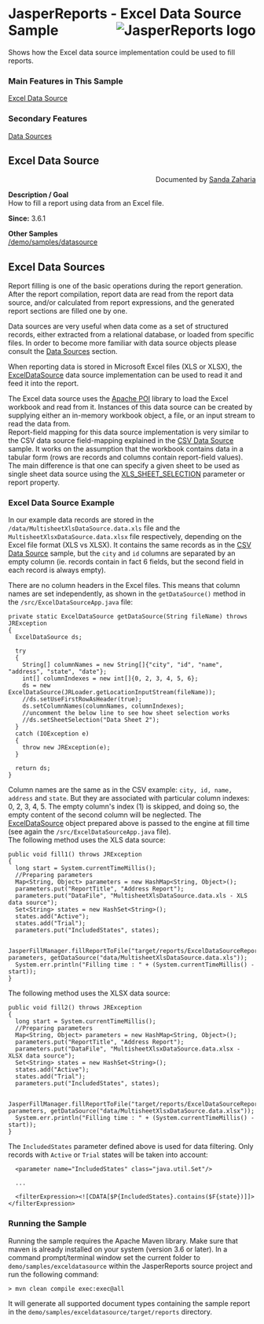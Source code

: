 
# <a name='top'>JasperReports</a> - Excel Data Source Sample <img src="https://jasperreports.sourceforge.net/resources/jasperreports.svg" alt="JasperReports logo" align="right"/>

Shows how the Excel data source implementation could be used to fill reports.

### Main Features in This Sample

[Excel Data Source](#exceldatasource)

### Secondary Features
[Data Sources](../datasource/index.html#datasources)

## <a name='exceldatasource'>Excel</a> Data Source
<div align="right">Documented by <a href='mailto:shertage@users.sourceforge.net'>Sanda Zaharia</a></div>

**Description / Goal**\
How to fill a report using data from an Excel file.

**Since:** 3.6.1

**Other Samples**\
[/demo/samples/datasource](../datasource)

## Excel Data Sources

Report filling is one of the basic operations during the report generation. After the report compilation, report data are read from the report data source, and/or calculated from report expressions, and the generated report sections are filled one by one.

Data sources are very useful when data come as a set of structured records, either extracted from a relational database, or loaded from specific files. In order to become more familiar with data source objects please consult the [Data Sources](../datasource/index.html#datasources) section.

When reporting data is stored in Microsoft Excel files (XLS or XLSX), the [ExcelDataSource](https://jasperreports.sourceforge.net/api/net/sf/jasperreports/poi/data/ExcelDataSource.html) data source implementation can be used to read it and feed it into the report.

The Excel data source uses the [Apache POI](https://poi.apache.org/) library to load the Excel workbook and read from it. Instances of this data source can be created by supplying either an in-memory workbook object, a file, or an input stream to read the data from.\
Report-field mapping for this data source implementation is very similar to the CSV data source field-mapping explained in the [CSV Data Source](../csvdatasource/index.html#csvdatasource) sample. It works on the assumption that the workbook contains data in a tabular form (rows are records and columns contain report-field values). The main difference is that one can specify a given sheet to be used as single sheet data source using the [XLS_SHEET_SELECTION](https://jasperreports.sourceforge.net/api/net/sf/jasperreports/engine/query/AbstractXlsQueryExecuterFactory.html#XLS_SHEET_SELECTION) parameter or report property.

### Excel Data Source Example

In our example data records are stored in the `/data/MultisheetXlsDataSource.data.xls` file and the `MultisheetXlsxDataSource.data.xlsx` file respectively, depending on the Excel file format (XLS vs XLSX). It contains the same records as in the [CSV Data Source](../csvdatasource/index.html#csvdatasource) sample, but the `city` and `id` columns are separated by an empty column (ie. records contain in fact 6 fields, but the second field in each record is always empty).

There are no column headers in the Excel files. This means that column names are set independently, as shown in the `getDataSource()` method in the `/src/ExcelDataSourceApp.java` file:
```
private static ExcelDataSource getDataSource(String fileName) throws JRException
{
  ExcelDataSource ds;

  try
  {
    String[] columnNames = new String[]{"city", "id", "name", "address", "state", "date"};
    int[] columnIndexes = new int[]{0, 2, 3, 4, 5, 6};
    ds = new ExcelDataSource(JRLoader.getLocationInputStream(fileName));
    //ds.setUseFirstRowAsHeader(true);
    ds.setColumnNames(columnNames, columnIndexes);
    //uncomment the below line to see how sheet selection works
    //ds.setSheetSelection("Data Sheet 2");
  }
  catch (IOException e)
  {
    throw new JRException(e);
  }

  return ds;
}
```
Column names are the same as in the CSV example: `city, id, name, address` and `state`. But they are associated with particular column indexes: 0, 2, 3, 4, 5. The empty column's index (1) is skipped, and doing so, the empty content of the second column will be neglected.
The [ExcelDataSource](https://jasperreports.sourceforge.net/api/net/sf/jasperreports/poi/data/ExcelDataSource.html) object prepared above is passed to the engine at fill time (see again the `/src/ExcelDataSourceApp.java` file).\
The following method uses the XLS data source:
```
public void fill1() throws JRException
{
  long start = System.currentTimeMillis();
  //Preparing parameters
  Map<String, Object> parameters = new HashMap<String, Object>();
  parameters.put("ReportTitle", "Address Report");
  parameters.put("DataFile", "MultisheetXlsDataSource.data.xls - XLS data source");
  Set<String> states = new HashSet<String>();
  states.add("Active");
  states.add("Trial");
  parameters.put("IncludedStates", states);

  JasperFillManager.fillReportToFile("target/reports/ExcelDataSourceReport.jasper", parameters, getDataSource("data/MultisheetXlsDataSource.data.xls"));
  System.err.println("Filling time : " + (System.currentTimeMillis() - start));
}
```
The following method uses the XLSX data source:
```
public void fill2() throws JRException
{
  long start = System.currentTimeMillis();
  //Preparing parameters
  Map<String, Object> parameters = new HashMap<String, Object>();
  parameters.put("ReportTitle", "Address Report");
  parameters.put("DataFile", "MultisheetXlsxDataSource.data.xlsx - XLSX data source");
  Set<String> states = new HashSet<String>();
  states.add("Active");
  states.add("Trial");
  parameters.put("IncludedStates", states);

  JasperFillManager.fillReportToFile("target/reports/ExcelDataSourceReport.jasper", parameters, getDataSource("data/MultisheetXlsxDataSource.data.xlsx"));
  System.err.println("Filling time : " + (System.currentTimeMillis() - start));
}
```
The `IncludedStates` parameter defined above is used for data filtering. Only records with `Active` or `Trial` states will be taken into account:
```
  <parameter name="IncludedStates" class="java.util.Set"/>

  ...

  <filterExpression><![CDATA[$P{IncludedStates}.contains($F{state})]]></filterExpression>
```

### Running the Sample

Running the sample requires the Apache Maven library. Make sure that maven is already installed on your system (version 3.6 or later).
In a command prompt/terminal window set the current folder to `demo/samples/exceldatasource` within the JasperReports source project and run the following command:
```
> mvn clean compile exec:exec@all
```
It will generate all supported document types containing the sample report in the `demo/samples/exceldatasource/target/reports` directory.
